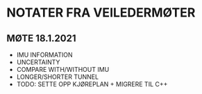 # NOTATER FRA VEILEDERMØTER
## MØTE 18.1.2021
- IMU INFORMATION
- UNCERTAINTY
- COMPARE WITH/WITHOUT IMU
- LONGER/SHORTER TUNNEL
- TODO: SETTE OPP KJØREPLAN + MIGRERE TIL C++